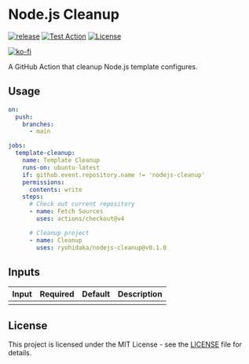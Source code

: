 # Node.js Cleanup

[![release](https://badgen.net/github/release/ryohidaka/nodejs-cleanup)](https://github.com/ryohidaka/nodejs-cleanup/releases/)
[![Test Action](https://github.com/ryohidaka/nodejs-cleanup/actions/workflows/main.yml/badge.svg)](https://github.com/ryohidaka/nodejs-cleanup/actions/workflows/main.yml)
[![License](https://img.shields.io/badge/license-MIT-blue.svg)](https://opensource.org/licenses/MIT)

[![ko-fi](https://ko-fi.com/img/githubbutton_sm.svg)](https://ko-fi.com/B0B6TVH92)

A GitHub Action that cleanup Node.js template configures.

## Usage

```yml
on:
  push:
    branches:
      - main

jobs:
  template-cleanup:
    name: Template Cleanup
    runs-on: ubuntu-latest
    if: github.event.repository.name != 'nodejs-cleanup'
    permissions:
      contents: write
    steps:
      # Check out current repository
      - name: Fetch Sources
        uses: actions/checkout@v4

      # Cleanup project
      - name: Cleanup
        uses: ryohidaka/nodejs-cleanup@v0.1.0
```

## Inputs

| Input | Required | Default | Description |
| ----- | -------- | ------- | ----------- |
|       |          |         |             |

## License

This project is licensed under the MIT License - see the [LICENSE](LICENSE) file for details.
